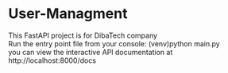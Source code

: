 # User-Managment
This FastAPI project is  for DibaTech company <br>
Run the entry point file from your console: (venv)python main.py <br>
you can view the interactive API documentation at http://localhost:8000/docs
